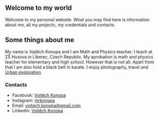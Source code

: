## Welcome to my world

Welcome to my personal website. What you may find here is information about me, all my projectc, my credentials and contacts.

## Some things about me
My name is Vojtěch Konopa and I am Math and Physics teacher. I teach at ZŠ Husova in Liberec, Czech Republic. My aprobation is math and physics teacher for elementary and high school. However that is not all. 
Apart from that I am also hold a black belt in karate. 
I enjoy photography, travel and [Urban exploration](https://en.wikipedia.org/wiki/Urban_exploration).

### Contacts
- Facebook: [Vojtěch Konopa](https://www.facebook.com/vojtech.konopa)
- Instagram: [mrkonopa](https://www.instagram.com/mrkonopa/)
- Email: [vojtech.konopa@gmail.com](mailto:vojtech.konopa@gmail.com)
- LinkedIn: [Vojtěch Konopa](https://www.linkedin.com/in/vojt%C4%9Bch-konopa-216614100/)

